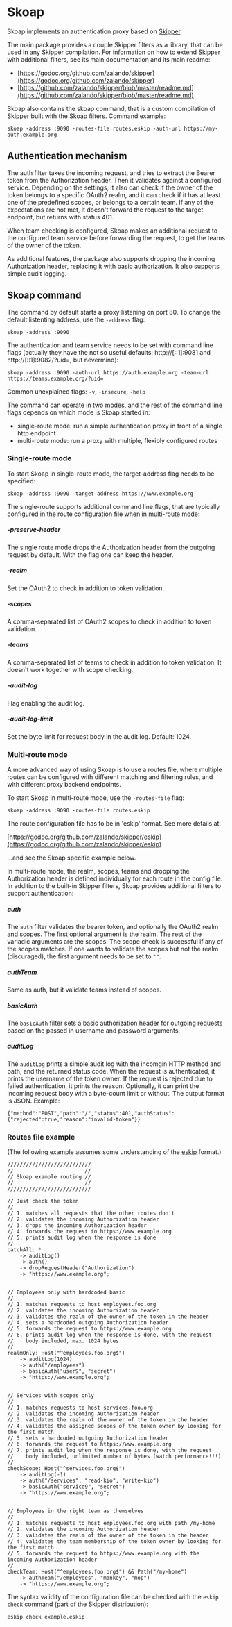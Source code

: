 # Skoap

Skoap implements an authentication proxy based on [Skipper](https://github.com/zalando/skipper).

The main package provides a couple Skipper filters as a library, that can be used in any Skipper compilation.
For information on how to extend Skipper with additional filters, see its main documentation and its main
readme:

- [https://godoc.org/github.com/zalando/skipper](https://godoc.org/github.com/zalando/skipper)
- [https://github.com/zalando/skipper/blob/master/readme.md](https://github.com/zalando/skipper/blob/master/readme.md)

Skoap also contains the skoap command, that is a custom compilation of Skipper built with the Skoap filters.
Command example:

```
skoap -address :9090 -routes-file routes.eskip -auth-url https://my-auth.example.org
```

## Authentication mechanism

The auth filter takes the incoming request, and tries to extract the Bearer token from the Authorization header.
Then it validates against a configured service. Depending on the settings, it also can check if the owner of the
token belongs to a specific OAuth2 realm, and it can check if it has at least one of the predefined scopes, or
belongs to a certain team. If any of the expectations are not met, it doesn't forward the request to the target
endpoint, but returns with status 401.

When team checking is configured, Skoap makes an additional request to the configured team service before
forwarding the request, to get the teams of the owner of the token.

As additional features, the package also supports dropping the incoming Authorization header, replacing it with
basic authorization. It also supports simple audit logging.

## Skoap command

The command by default starts a proxy listening on port 80. To change the default listenting address, use the
`-address` flag:

```
skoap -address :9090
```

The authentication and team service needs to be set with command line flags (actually they have
the not so useful defaults: http://[::1]:9081 and http://[::1]:9082/?uid=, but nevermind):

```
skoap -address :9090 -auth-url https://auth.example.org -team-url https://teams.example.org/?uid=
```

Common unexplained flags: `-v`, `-insecure`, `-help`

The command can operate in two modes, and the rest of the command line flags depends on which mode is Skoap
started in:

- single-route mode: run a simple authentication proxy in front of a single http endpoint
- multi-route mode: run a proxy with multiple, flexibly configured routes

### Single-route mode

To start Skoap in single-route mode, the target-address flag needs to be specified:

```
skoap -address :9090 -target-address https://www.example.org
```

The single-route supports additional command line flags, that are typically configured in the route
configuration file when in multi-route mode:

##### -preserve-header

The single route mode drops the Authorization header from the outgoing request by default. With the flag one can
keep the header.

##### -realm

Set the OAuth2 to check in addition to token validation.

##### -scopes

A comma-separated list of OAuth2 scopes to check in addition to token validation.

##### -teams

A comma-separated list of teams to check in addition to token validation. It doesn't work together with scope
checking.

##### -audit-log

Flag enabling the audit log.

##### -audit-log-limit

Set the byte limit for request body in the audit log. Default: 1024.

### Multi-route mode

A more advanced way of using Skoap is to use a routes file, where multiple routes can be configured with
different matching and filtering rules, and with different proxy backend endpoints.

To start Skoap in multi-route mode, use the `-routes-file` flag:

```
skoap -address :9090 -routes-file routes.eskip
```

The route configuration file has to be in 'eskip' format. See more details at:

[https://godoc.org/github.com/zalando/skipper/eskip](https://godoc.org/github.com/zalando/skipper/eskip)

...and see the Skoap specific example below.

In multi-route mode, the realm, scopes, teams and dropping the Authorization header is defined individually for
each route in the config file. In addition to the built-in Skipper filters, Skoap provides additional filters to
support authentication:

##### auth

The `auth` filter validates the bearer token, and optionally the OAuth2 realm and scopes. The first optional
argument is the realm. The rest of the variadic arguments are the scopes. The scope check is successful if any
of the scopes matches. If one wants to validate the scopes but not the realm (discuraged), the first argument
needs to be set to `""`.

##### authTeam

Same as auth, but it validate teams instead of scopes.

##### basicAuth

The `basicAuth` filter sets a basic authorization header for outgoing requests based on the passed in username
and password arguments.

##### auditLog

The `auditLog` prints a simple audit log with the incomgin HTTP method and path, and the returned status code. When the
request is authenticated, it prints the username of the token owner. If the request is rejected due to failed
authentication, it prints the reason. Optionally, it can print the incoming request body with a byte-count
limit or without. The output format is JSON. Example:

```
{"method":"POST","path":"/","status":401,"authStatus":{"rejected":true,"reason":"invalid-token"}}
```

### Routes file example

(The following example assumes some understanding of the
[eskip](https://godoc.org/github.com/zalando/skipper/eskip) format.)

```
///////////////////////////
//                       //
// Skoap example routing //
//                       //
///////////////////////////

// Just check the token
//
// 1. matches all requests that the other routes don't
// 2. validates the incoming Authorization header
// 3. drops the incoming Authorization header
// 4. forwards the request to https://www.example.org
// 5. prints audit log when the response is done
//
catchAll: *
	-> auditLog()
	-> auth()
	-> dropRequestHeader("Authorization")
	-> "https://www.example.org";


// Employees only with hardcoded basic
//
// 1. matches requests to host employees.foo.org
// 2. validates the incoming Authorization header
// 3. validates the realm of the owner of the token in the header
// 4. sets a hardcoded outgoing Authorization header
// 5. forwards the request to https://www.example.org
// 6. prints audit log when the response is done, with the request
//    body included, max. 1024 bytes
//
realmOnly: Host("^employees.foo.org$")
	-> auditLog(1024)
	-> auth("/employees")
	-> basicAuth("user9", "secret")
	-> "https://www.example.org";


// Services with scopes only
//
// 1. matches requests to host services.foo.org
// 2. validates the incoming Authorization header
// 3. validates the realm of the owner of the token in the header
// 4. validates the assigned scopes of the token owner by looking for the first match
// 5. sets a hardcoded outgoing Authorization header
// 6. forwards the request to https://www.example.org
// 7. prints audit log when the response is done, with the request
//    body included, unlimited number of bytes (watch performance!!!)
//
checkScope: Host("^services.foo.org$")
	-> auditLog(-1)
	-> auth("/services", "read-kio", "write-kio")
	-> basicAuth("service9", "secret")
	-> "https://www.example.org";


// Employees in the right team as themselves
//
// 1. matches requests to host employees.foo.org with path /my-home
// 2. validates the incoming Authorization header
// 3. validates the realm of the owner of the token in the header
// 4. validates the team membership of the token owner by looking for the first match
// 5. forwards the request to https://www.example.org with the incoming Authorization header
//
checkTeam: Host("^employees.foo.org$") && Path("/my-home")
	-> authTeam("/employees", "monkey", "mop")
	-> "https://www.example.org";
```

The syntax validity of the configuration file can be checked with the `eskip check` command (part of the Skipper
distribution):

```
eskip check example.eskip
```
